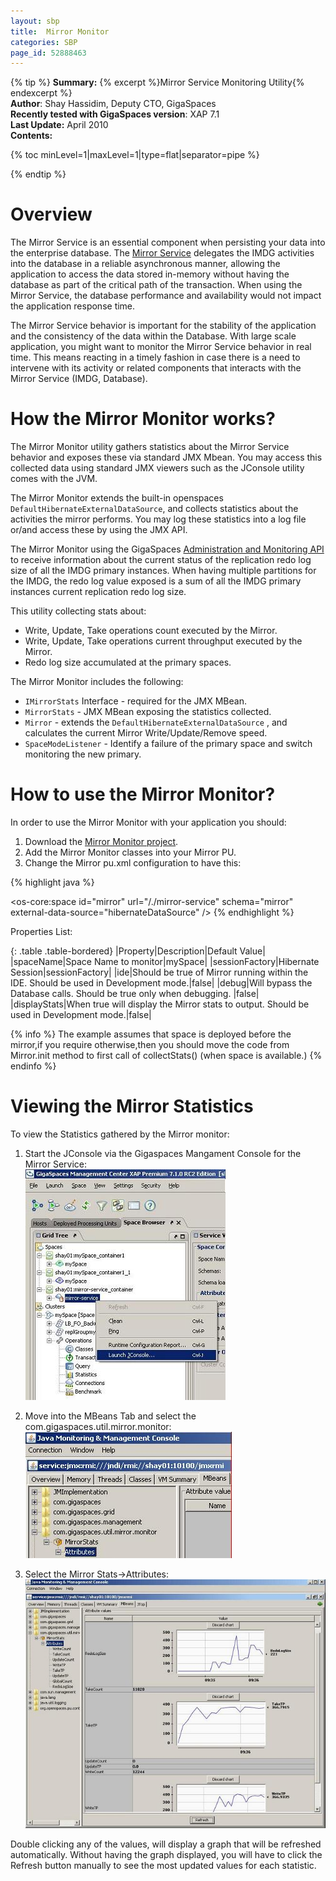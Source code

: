 ```yaml
---
layout: sbp
title:  Mirror Monitor
categories: SBP
page_id: 52888463
---
```


{% tip %}
**Summary:** {% excerpt %}Mirror Service Monitoring Utility{% endexcerpt %}<br/>
**Author**: Shay Hassidim, Deputy CTO, GigaSpaces<br/>
**Recently tested with GigaSpaces version**: XAP 7.1<br/>
**Last Update:** April 2010<br/>
**Contents:**<br/>

{% toc minLevel=1|maxLevel=1|type=flat|separator=pipe %}

{% endtip %}

# Overview
The Mirror Service is an essential component when persisting your data into the enterprise database. The [Mirror Service](http://wiki.gigaspaces.com/wiki/display/XAP91/Asynchronous+Persistency+with+the+Mirror) delegates the IMDG activities into the database in a reliable asynchronous manner, allowing the application to access the data stored in-memory without having the database as part of the critical path of the transaction. When using the Mirror Service, the database performance and availability would not impact the application response time.

The Mirror Service behavior is important for the stability of the application and the consistency of the data within the Database. With large scale application, you might want to monitor the Mirror Service behavior in real time. This means reacting in a timely fashion in case there is a need to intervene with its activity or related components that interacts with the Mirror Service (IMDG, Database).

# How the Mirror Monitor works?
The Mirror Monitor utility gathers statistics about the Mirror Service behavior and exposes these via standard JMX Mbean. You may access this collected data using standard JMX viewers such as the JConsole utility comes with the JVM.

The Mirror Monitor extends the built-in openspaces `DefaultHibernateExternalDataSource`, and collects statistics about the activities the mirror performs. You may log these statistics into a log file or/and access these by using the JMX API.

The Mirror Monitor using the GigaSpaces [Administration and Monitoring API](http://wiki.gigaspaces.com/wiki/display/XAP91/Administration+and+Monitoring+API) to receive information about the current status of the replication redo log size of all the IMDG primary instances. When having multiple partitions for the IMDG, the redo log value exposed is a sum of all the IMDG primary instances current replication redo log size.

This utility collecting stats about:

- Write, Update, Take operations count executed by the Mirror.
- Write, Update, Take operations current throughput executed by the Mirror.
- Redo log size accumulated at the primary spaces.

The Mirror Monitor includes the following:

- `IMirrorStats` Interface - required for the JMX MBean.
- `MirrorStats` - JMX MBean exposing the statistics collected.
- `Mirror` - extends the `DefaultHibernateExternalDataSource` , and calculates the current Mirror Write/Update/Remove speed.
- `SpaceModeListener` - Identify a failure of the primary space and switch monitoring the new primary.

# How to use the Mirror Monitor?
In order to use the Mirror Monitor with your application you should:

1. Download the [Mirror Monitor project](/attachment_files/sbp/MirrorMonitor.zip).
2. Add the Mirror Monitor classes into your Mirror PU.
3. Change the Mirror pu.xml configuration to have this:

{% highlight java %}
<bean id="hibernateDataSource" class="com.gigaspaces.util.mirror.monitor.Mirror">
	        <property name="sessionFactory" ref="sessionFactory"/>
		<property name="spaceName" value="mySpace"  />
		<property name="ide" value="false"/>
		<property name="debug" value="false"/>
		<property name="displayStats" value="false"/>
 	</bean>

<os-core:space id="mirror" url="/./mirror-service" schema="mirror" external-data-source="hibernateDataSource" />
{% endhighlight %}

Properties List:

{: .table .table-bordered}
|Property|Description|Default Value|
|spaceName|Space Name to monitor|mySpace|
|sessionFactory|Hibernate Session|sessionFactory|
|ide|Should be true of Mirror running within the IDE. Should be used in Development mode.|false|
|debug|Will bypass the Database calls. Should be true only when debugging. |false|
|displayStats|When true will display the Mirror stats to output. Should be used in Development mode.|false|

{% info %}
The example assumes that space is deployed before the mirror,if you require otherwise,then you should move the code from Mirror.init method to first call of collectStats() (when space is available.)
{% endinfo %}

# Viewing the Mirror Statistics
To view the Statistics gathered by the Mirror monitor:

1. Start the JConsole via the Gigaspaces Mangament Console for the Mirror Service: <br/>
![mirror_monitor2.jpg](/attachment_files/sbp/mirror_monitor2.jpg)

2. Move into the MBeans Tab and select the com.gigaspaces.util.mirror.monitor: <br/>
![mirror_monitor3.jpg](/attachment_files/sbp/mirror_monitor3.jpg)

3. Select the Mirror Stats->Attributes: <br/>
![mirror_monitor.jpg](/attachment_files/sbp/mirror_monitor.jpg)

Double clicking any of the values, will display a graph that will be refreshed automatically. Without having the graph displayed, you will have to click the Refresh button manually to see the most updated values for each statistic.

